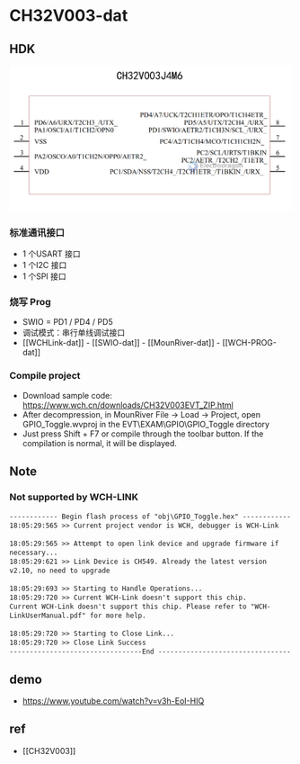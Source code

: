 
# CH32V003-dat 

## HDK

![](2023-09-27-17-15-24.png)

### 标准通讯接口 

- 1 个USART 接口 
- 1 个I2C 接口 
- 1 个SPI 接口


### 烧写 Prog 

- SWIO = PD1 / PD4 / PD5 
- 调试模式：串行单线调试接口
- [[WCHLink-dat]] - [[SWIO-dat]] - [[MounRiver-dat]] - [[WCH-PROG-dat]]


### Compile project

- Download sample code: https://www.wch.cn/downloads/CH32V003EVT_ZIP.html
- After decompression, in MounRiver File -> Load -> Project, open GPIO_Toggle.wvproj in the EVT\EXAM\GPIO\GPIO_Toggle directory
- Just press Shift + F7 or compile through the toolbar button. If the compilation is normal, it will be displayed.

## Note

### Not supported by WCH-LINK

    ------------ Begin flash process of "obj\GPIO_Toggle.hex" ------------ 
    18:05:29:565 >> Current project vendor is WCH, debugger is WCH-Link

    18:05:29:565 >> Attempt to open link device and upgrade firmware if necessary...
    18:05:29:621 >> Link Device is CH549. Already the latest version v2.10, no need to upgrade

    18:05:29:693 >> Starting to Handle Operations...
    18:05:29:720 >> Current WCH-Link doesn't support this chip.
    Current WCH-Link doesn't support this chip. Please refer to "WCH-LinkUserManual.pdf" for more help.

    18:05:29:720 >> Starting to Close Link...
    18:05:29:720 >> Close Link Success
    ---------------------------------End ---------------------------------

## demo 

- https://www.youtube.com/watch?v=v3h-EoI-HIQ



## ref 

- [[CH32V003]]